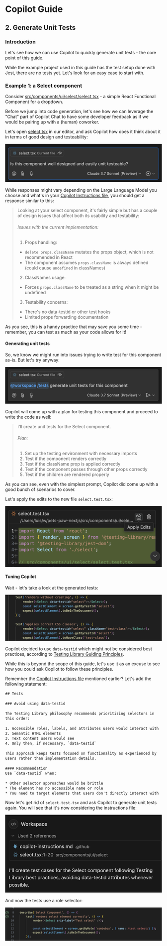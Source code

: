 # Copilot Guide

## 2. Generate Unit Tests

### Introduction

Let's see how we can use Copilot to quickly generate unit tests - the core point of this guide.

While the example project used in this guide has the test setup done with Jest, there are no tests yet. Let's look for an easy case to start with.

### Example 1: a Select component

Consider [src/components/ui/select/select.tsx](../src/components/ui/select/select.tsx) - a simple React Functional Component for a dropdown.

Before we jump into code generation, let's see how we can leverage the "Chat" part of Copilot Chat to have some developer feedback as if we would be pairing up with a (human) coworker.

Let's open [select.tsx](../src/components/ui/select/select.tsx) in our editor, and ask Copilot how does it think about it in terms of good design and testeability:

![Chatting with Copilot](assets/copilot-ask-about-component.png)

While responses might vary depending on the Large Language Model you choose and what's in your [Copilot Instructions file](1-setup.md#copilot-instructions), you should get a response similar to this:

> Looking at your select component, it's fairly simple but has a couple of design issues that affect both its usability and testability:
>
> ###### Issues with the current implementation:
> 1. Props handling:
> * `delete props.className` mutates the props object, which is not recommended in React
> * The component assumes `props.className` is always defined (could cause `undefined` in classNames)
> 2. ClassNames usage:
> * Forces `props.className` to be treated as a string when it might be undefined
> 3. Testability concerns:
> * There's no data-testid or other test hooks
> * Limited props forwarding documentation

As you see, this is a handy practice that may save you some time - remember, you can test as much as your code allows for it!

#### Generating unit tests

So, we know we might run into issues trying to write test for this component as-is. But let's try anyway:

![Generate unit tests for Select](assets/generate-unit-tests-for-select.png)

Copilot will come up with a plan for testing this component and proceed to write the code as well:

> I'll create unit tests for the Select component.
> ###### Plan:
> 1. Set up the testing environment with necessary imports
> 2. Test if the component renders correctly
> 3. Test if the className prop is applied correctly
> 4. Test if the component passes through other props correctly
> 5. Test if the children are rendered properly

As you can see, even with the simplest prompt, Copilot did come up with a good bunch of scenarios to cover. 

Let's apply the edits to the new file `select.test.tsx`:

![Apply Edits](assets/copilot-unit-tests-apply-edits.png)

#### Tuning Copilot 

Wait - let's take a look at the generated tests:

![data-testid](assets/generated-tests-with-data-testid.png)

Copilot decided to use `data-testid` which might not be considered best practices, according to [Testing Library Guiding Principles](https://testing-library.com/docs/guiding-principles).

While this is beyond the scope of this guide, let's use it as an excuse to see how you could ask Copilot to follow these principles.

Remember the [Copilot Instructions file](1-setup.md#copilot-instructions) mentioned earlier? Let's add the following statement:

```
## Tests

### Avoid using data-testid

The Testing Library philosophy recommends prioritizing selectors in this order:

1. Accessible roles, labels, and attributes users would interact with
2. Semantic HTML elements
3. Text content users would see
4. Only then, if necessary, `data-testid`

This approach keeps tests focused on functionality as experienced by users rather than implementation details.

#### Recommendation
Use `data-testid` when:

* Other selector approaches would be brittle
* The element has no accessible name or role
* You need to target elements that users don't directly interact with
```

Now let's get rid of `select.test.tsx` and ask Copilot to generate unit tests again. You will see that it's now considering the instructions file:

![Copilot using instructions](assets/copilot-using-instructions.png)

And now the tests use a role selector:

![role](assets/generated-tests-with-role.png)

